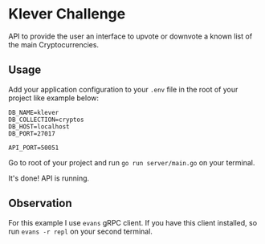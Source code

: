 # Klever Challenge
API to provide the user an interface to upvote or downvote a known list of the main Cryptocurrencies.

## Usage
Add your application configuration to your `.env` file in the root of your project like example below:

```shell
DB_NAME=klever
DB_COLLECTION=cryptos
DB_HOST=localhost
DB_PORT=27017

API_PORT=50051
```

Go to root of your project and run `go run server/main.go` on your terminal.

It's done! API is running.

## Observation
For this example I use `evans` gRPC client. If you have this client installed, so run `evans -r repl` on your second terminal.